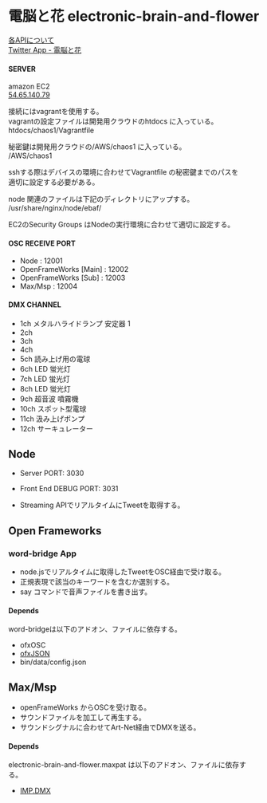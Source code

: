 # 電脳と花 electronic-brain-and-flower

[各APIについて](https://github.com/kajiyan/electronic-brain-and-flower/blob/master/docs/api.md)  
[Twitter App - 電脳と花](https://apps.twitter.com/app/8181167 "Twitter App")


#### SERVER
amazon EC2  
[54.65.140.79](http://54.65.140.79)  


接続にはvagrantを使用する。  
vagrantの設定ファイルは開発用クラウドのhtdocs に入っている。  
htdocs/chaos1/Vagrantfile


秘密鍵は開発用クラウドの/AWS/chaos1 に入っている。  
/AWS/chaos1


sshする際はデバイスの環境に合わせてVagrantfile の秘密鍵までのパスを  
適切に設定する必要がある。


node 関連のファイルは下記のディレクトリにアップする。  
/usr/share/nginx/node/ebaf/


EC2のSecurity Groups はNodeの実行環境に合わせて適切に設定する。


#### OSC RECEIVE PORT
- Node                  : 12001
- OpenFrameWorks [Main] : 12002
- OpenFrameWorks [Sub]  : 12003
- Max/Msp               : 12004


#### DMX CHANNEL
- 1ch  メタルハライドランプ 安定器 1
- 2ch
- 3ch 
- 4ch 
- 5ch  読み上げ用の電球
- 6ch  LED 蛍光灯
- 7ch  LED 蛍光灯
- 8ch  LED 蛍光灯
- 9ch  超音波 噴霧機
- 10ch スポット型電球
- 11ch 汲み上げポンプ
- 12ch サーキュレーター 


## Node
- Server PORT: 3030
- Front End DEBUG PORT: 3031

- Streaming APIでリアルタイムにTweetを取得する。


## Open Frameworks


### word-bridge App

- node.jsでリアルタイムに取得したTweetをOSC経由で受け取る。
- 正規表現で該当のキーワードを含むか選別する。
- say コマンドで音声ファイルを書き出す。


#### Depends
word-bridgeは以下のアドオン、ファイルに依存する。

- ofxOSC
- [ofxJSON](https://github.com/jefftimesten/ofxJSON "ofxJSON")
- bin/data/config.json


## Max/Msp
- openFrameWorks からOSCを受け取る。
- サウンドファイルを加工して再生する。
- サウンドシグナルに合わせてArt-Net経由でDMXを送る。

#### Depends
electronic-brain-and-flower.maxpat は以下のアドオン、ファイルに依存する。

- [IMP.DMX](http://www.theimpersonalstereo.com/software/imp-dmx/ "IMP.DMX")